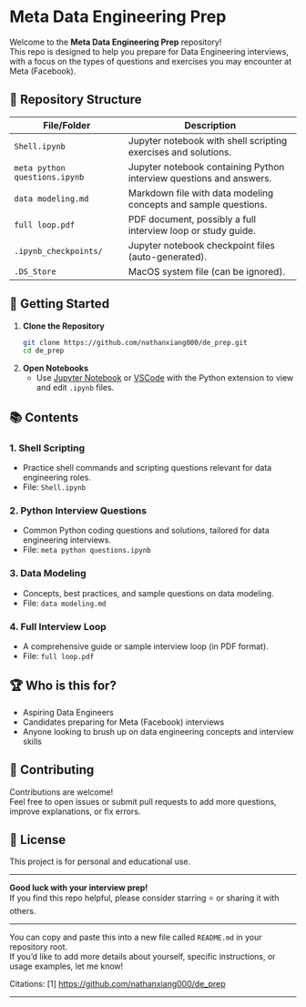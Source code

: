 # Meta Data Engineering Prep

Welcome to the **Meta Data Engineering Prep** repository!  
This repo is designed to help you prepare for Data Engineering interviews, with a focus on the types of questions and exercises you may encounter at Meta (Facebook).

## 📁 Repository Structure

| File/Folder                  | Description                                               |
|------------------------------|-----------------------------------------------------------|
| `Shell.ipynb`                | Jupyter notebook with shell scripting exercises and solutions. |
| `meta python questions.ipynb`| Jupyter notebook containing Python interview questions and answers. |
| `data modeling.md`           | Markdown file with data modeling concepts and sample questions. |
| `full loop.pdf`              | PDF document, possibly a full interview loop or study guide. |
| `.ipynb_checkpoints/`        | Jupyter notebook checkpoint files (auto-generated).        |
| `.DS_Store`                  | MacOS system file (can be ignored).                       |

## 🚀 Getting Started

1. **Clone the Repository**
   ```bash
   git clone https://github.com/nathanxiang000/de_prep.git
   cd de_prep
   ```
2. **Open Notebooks**
   - Use [Jupyter Notebook](https://jupyter.org/) or [VSCode](https://code.visualstudio.com/) with the Python extension to view and edit `.ipynb` files.

## 📚 Contents

### 1. Shell Scripting
- Practice shell commands and scripting questions relevant for data engineering roles.
- File: `Shell.ipynb`

### 2. Python Interview Questions
- Common Python coding questions and solutions, tailored for data engineering interviews.
- File: `meta python questions.ipynb`

### 3. Data Modeling
- Concepts, best practices, and sample questions on data modeling.
- File: `data modeling.md`

### 4. Full Interview Loop
- A comprehensive guide or sample interview loop (in PDF format).
- File: `full loop.pdf`

## 🏆 Who is this for?

- Aspiring Data Engineers
- Candidates preparing for Meta (Facebook) interviews
- Anyone looking to brush up on data engineering concepts and interview skills

## 🤝 Contributing

Contributions are welcome!  
Feel free to open issues or submit pull requests to add more questions, improve explanations, or fix errors.

## 📄 License

This project is for personal and educational use.

---

**Good luck with your interview prep!**  
If you find this repo helpful, please consider starring ⭐ or sharing it with others.

---

You can copy and paste this into a new file called `README.md` in your repository root.  
If you’d like to add more details about yourself, specific instructions, or usage examples, let me know!

Citations:
[1] https://github.com/nathanxiang000/de_prep

---

